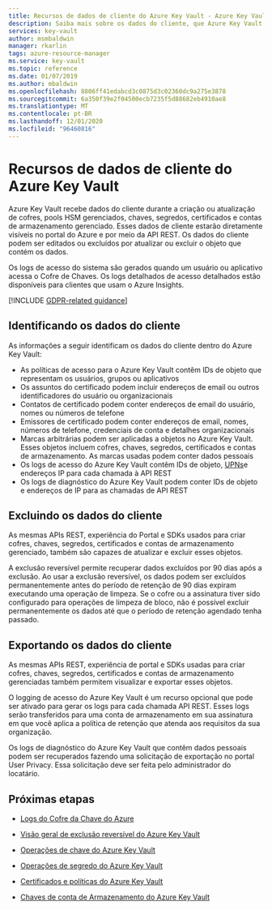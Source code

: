 ```yaml
---
title: Recursos de dados de cliente do Azure Key Vault - Azure Key Vault | Microsoft Docs
description: Saiba mais sobre os dados do cliente, que Azure Key Vault recebem durante a criação ou atualização de cofres, chaves, segredos, certificados e contas de armazenamento gerenciadas.
services: key-vault
author: msmbaldwin
manager: rkarlin
tags: azure-resource-manager
ms.service: key-vault
ms.topic: reference
ms.date: 01/07/2019
ms.author: mbaldwin
ms.openlocfilehash: 8806ff41edabcd3c0875d3c02360dc9a275e3878
ms.sourcegitcommit: 6a350f39e2f04500ecb7235f5d88682eb4910ae8
ms.translationtype: MT
ms.contentlocale: pt-BR
ms.lasthandoff: 12/01/2020
ms.locfileid: "96460816"
---
```

# <a name="azure-key-vault-customer-data-features"></a>Recursos de dados de cliente do Azure Key Vault

Azure Key Vault recebe dados do cliente durante a criação ou atualização de cofres, pools HSM gerenciados, chaves, segredos, certificados e contas de armazenamento gerenciado. Esses dados de cliente estarão diretamente visíveis no portal do Azure e por meio da API REST. Os dados do cliente podem ser editados ou excluídos por atualizar ou excluir o objeto que contém os dados.

Os logs de acesso do sistema são gerados quando um usuário ou aplicativo acessa o Cofre de Chaves. Os logs detalhados de acesso detalhados estão disponíveis para clientes que usam o Azure Insights.

[!INCLUDE [GDPR-related guidance](../../../includes/gdpr-intro-sentence.md)]

## <a name="identifying-customer-data"></a>Identificando os dados do cliente

As informações a seguir identificam os dados do cliente dentro do Azure Key Vault:

- As políticas de acesso para o Azure Key Vault contêm IDs de objeto que representam os usuários, grupos ou aplicativos
- Os assuntos do certificado podem incluir endereços de email ou outros identificadores do usuário ou organizacionais
- Contatos de certificado podem conter endereços de email do usuário, nomes ou números de telefone
- Emissores de certificado podem conter endereços de email, nomes, números de telefone, credenciais de conta e detalhes organizacionais
- Marcas arbitrárias podem ser aplicadas a objetos no Azure Key Vault. Esses objetos incluem cofres, chaves, segredos, certificados e contas de armazenamento. As marcas usadas podem conter dados pessoais
- Os logs de acesso do Azure Key Vault contêm IDs de objeto, [UPNs](../../active-directory/hybrid/plan-connect-userprincipalname.md)e endereços IP para cada chamada à API REST
- Os logs de diagnóstico do Azure Key Vault podem conter IDs de objeto e endereços de IP para as chamadas de API REST

## <a name="deleting-customer-data"></a>Excluindo os dados do cliente

As mesmas APIs REST, experiência do Portal e SDKs usados para criar cofres, chaves, segredos, certificados e contas de armazenamento gerenciado, também são capazes de atualizar e excluir esses objetos.

A exclusão reversível permite recuperar dados excluídos por 90 dias após a exclusão. Ao usar a exclusão reversível, os dados podem ser excluídos permanentemente antes do período de retenção de 90 dias expiram executando uma operação de limpeza. Se o cofre ou a assinatura tiver sido configurado para operações de limpeza de bloco, não é possível excluir permanentemente os dados até que o período de retenção agendado tenha passado.

## <a name="exporting-customer-data"></a>Exportando os dados do cliente

As mesmas APIs REST, experiência de portal e SDKs usadas para criar cofres, chaves, segredos, certificados e contas de armazenamento gerenciadas também permitem visualizar e exportar esses objetos.

O logging de acesso do Azure Key Vault é um recurso opcional que pode ser ativado para gerar os logs para cada chamada API REST. Esses logs serão transferidos para uma conta de armazenamento em sua assinatura em que você aplica a política de retenção que atenda aos requisitos da sua organização.

Os logs de diagnóstico do Azure Key Vault que contêm dados pessoais podem ser recuperados fazendo uma solicitação de exportação no portal User Privacy. Essa solicitação deve ser feita pelo administrador do locatário.

## <a name="next-steps"></a>Próximas etapas

- [Logs do Cofre da Chave do Azure](logging.md)

- [Visão geral de exclusão reversível do Azure Key Vault](./key-vault-recovery.md)

- [Operações de chave do Azure Key Vault](/rest/api/keyvault/key-operations)

- [Operações de segredo do Azure Key Vault](/rest/api/keyvault/secret-operations)

- [Certificados e políticas do Azure Key Vault](/rest/api/keyvault/certificates-and-policies)

- [Chaves de conta de Armazenamento do Azure Key Vault](/rest/api/keyvault/storage-account-key-operations)